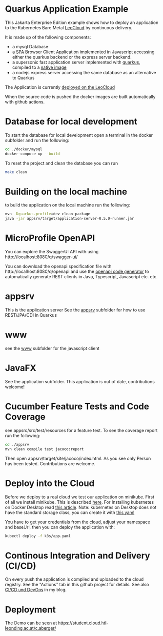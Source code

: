 # Quarkus Application Example

This Jakarta Enterprise Edition example shows how to deploy
an application to the Kubernetes Bare Metal [LeoCloud](https://cloud.htl-leonding.ac.at) by continuous delivery.

It is made up of the following components:
- a mysql Database 
- a [SPA](https://en.wikipedia.org/wiki/Single-page_application) Browser Client Application implemented in Javascript accessing either
the quarkus backend or the express server backend.
- a supersonic fast application server implemented with [quarkus](https://quarkus.io), compiled to a [native image](https://quarkus.io/guides/building-native-image)
- a nodejs express server accessing the same database as an alternative to Quarkus

The Application is currently [deployed on the LeoCloud](https://student.cloud.htl-leonding.ac.at/c.aberger/)

When the source code is pushed the docker images are built automatically with 
github actions.

Database for local development
===

To start the database for local development open a terminal in the docker subfolder and run the following: 
```bash
cd ./docker/mysql
docker-compose up --build
```

To reset the project and clean the database you can run
```bash
make clean
```

Building on the local machine
===
to build the application on the local machine run the following:
```bash
mvn -Dquarkus.profile=dev clean package
java -jar appsrv/target/application-server-0.5.0-runner.jar
```

MicroProfile OpenAPI
===
 You can explore the SwaggerUI API with using
 http://localhost:8080/q/swagger-ui/

 You can download the openapi specification file with  http://localhost:8080/q/openapi and use the [openapi code generator](https://openapi-generator.tech/) to automatically generate 
 REST clients in Java, Typescript, Javascript etc. etc.

appsrv
===
This is the application server
See the [appsrv](./appsrv/README.md) subfolder for how to use REST/JPA/CDI in Quarkus

www
===
see the [www](./www/readme.md) subfolder for the javascript client

JavaFX
===
See the application subfolder. This application is out of date, contributions welcome!

Cucumber Feature Tests and Code Coverage
===
see appsrc/src/test/resources for a feature test. To see the coverage report run the following:
~~~bash
cd ./appsrv
mvn clean compile test jacoco:report
~~~

Then open appsrv/target/site/jacoco/index.html.
As you see only Person has been tested. Contributions are welcome.

Deploy into the Cloud
===

Before we deploy to a real cloud we test our application on minikube.
First of all we install minikube. This is described [here](https://aberger.at/blog/cloud/2021/05/04/minikube-intro.html).
For Installing kubernetes on Docker Desktop read [this article](https://andrewlock.net/running-kubernetes-and-the-dashboard-with-docker-desktop/).
Note: kubernetes on Desktop does not have the standard storage class, you can create it with [this yaml](./k8s/minikube/docker-standard-storage-class.yaml)

You have to get your credentials from the cloud, adjust your namespace
and baseUrl, then you can deploy the application with:

```bash
kubectl deploy -f k8s/app.yaml
```

Continous Integration and Delivery (CI/CD)
===

On every push the application is compiled and uploaded to the cloud registry. See the "Actions" tab in this github project for details. See also [CI/CD und DevOps](https://aberger.at/blog/2021/05/29/cloud-startproject.html) in my blog.

Deployment
===

The Demo can be seen at
https://student.cloud.htl-leonding.ac.at/c.aberger/

